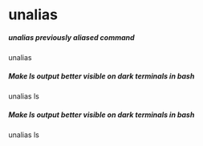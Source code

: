 # unalias

##### unalias previously aliased command

   unalias 

##### Make ls output better visible on dark terminals in bash

   unalias  ls

##### Make ls output better visible on dark terminals in bash

   unalias  ls
